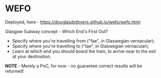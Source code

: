 # WEFO

Deployed, here - https://douglasdotbyers.github.io/wefo/wefo.html

Glasgow Subway concept - Which End's First Out?

 - Specify where you're travelling from ("fae", in Glaswegian vernacular);
 - Specify where you're travelling to ("tae", in Glaswegian vernacular);
 - Learn at which end you should board the train, to arrive near to the exit at your destination.

**NOTE** - Merely a PoC, for now - no guarantee correct results will be returned!
